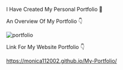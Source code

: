 I Have Created My Personal Portfolio 📝

An Overview Of My Portfolio 👇


![portfolio](https://github.com/Monica112002/My-Portfolio/assets/113972657/e3c67956-0798-460e-92fb-736e0890079e)


Link For My Website Portfolio 👇

 https://monica112002.github.io/My-Portfolio/
